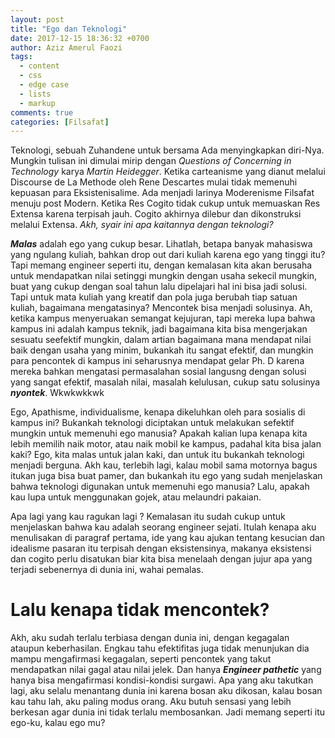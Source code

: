 ```yaml
---
layout: post
title: "Ego dan Teknologi"
date: 2017-12-15 18:36:32 +0700
author: Aziz Amerul Faozi
tags:
  - content
  - css
  - edge case
  - lists
  - markup
comments: true
categories: [Filsafat]
---
```


Teknologi, sebuah Zuhandene untuk bersama Ada menyingkapkan diri-Nya. Mungkin tulisan ini dimulai mirip dengan *Questions of Concerning in Technology* karya *Martin Heidegger*. Ketika carteanisme yang dianut melalui Discourse de La Methode oleh Rene Descartes mulai tidak memenuhi kepuasan para Eksistenisalime. Ada menjadi larinya Moderenisme Filsafat menuju post Modern. Ketika Res Cogito tidak cukup untuk memuaskan Res Extensa karena terpisah jauh. Cogito akhirnya dilebur dan dikonstruksi melalui Extensa. *Akh, syair ini apa kaitannya dengan teknologi?* 

***Malas*** adalah ego yang cukup besar. Lihatlah, betapa banyak mahasiswa yang ngulang kuliah, bahkan drop out dari kuliah karena ego yang tinggi itu? Tapi memang engineer seperti itu, dengan kemalasan kita akan berusaha untuk mendapatkan nilai setinggi mungkin dengan usaha sekecil mungkin, buat yang cukup dengan soal tahun lalu dipelajari hal ini bisa jadi solusi. Tapi untuk mata kuliah yang kreatif dan pola juga berubah tiap satuan kuliah, bagaimana mengatasinya? Mencontek bisa menjadi solusinya. Ah, ketika kampus menyeruakan semangat kejujuran, tapi mereka lupa bahwa kampus ini adalah kampus teknik, jadi bagaimana kita bisa mengerjakan sesuatu seefektif mungkin, dalam artian bagaimana mana mendapat nilai baik dengan usaha yang minim, bukankah itu sangat efektif, dan mungkin para pencontek di kampus ini seharusnya mendapat gelar Ph. D karena mereka bahkan mengatasi permasalahan sosial langusng dengan solusi yang sangat efektif, masalah nilai, masalah kelulusan, cukup satu solusinya ***nyontek***. Wkwkwkkwk

Ego, Apathisme, individualisme, kenapa dikeluhkan oleh para sosialis di kampus ini? Bukankah teknologi diciptakan untuk melakukan sefektif mungkin untuk memenuhi ego manusia? Apakah kalian lupa kenapa kita lebih memilih naik motor, atau naik mobil ke kampus, padahal kita bisa jalan kaki? Ego, kita malas untuk jalan kaki, dan untuk itu bukankah teknologi menjadi berguna. Akh kau, terlebih lagi, kalau mobil sama motornya bagus itukan juga bisa buat pamer, dan bukankah itu ego yang sudah menjelaskan bahwa teknologi digunakan untuk memenuhi ego manusia? Lalu, apakah kau lupa untuk menggunakan gojek, atau melaundri pakaian.

Apa lagi yang kau ragukan lagi ? Kemalasan itu sudah cukup untuk menjelaskan bahwa kau adalah seorang engineer sejati. Itulah kenapa aku menulisakan di paragraf pertama, ide yang kau ajukan tentang kesucian dan idealisme pasaran itu terpisah dengan eksistensinya, makanya eksistensi dan cogito perlu disatukan biar kita bisa menelaah dengan jujur apa yang terjadi sebenernya di dunia ini, wahai pemalas.

# Lalu kenapa tidak mencontek? 

Akh, aku sudah terlalu terbiasa dengan dunia ini, dengan kegagalan ataupun keberhasilan. Engkau tahu efektifitas juga tidak menunjukan dia mampu mengafirmasi kegagalan, seperti pencontek yang takut mendapatkan nilai gagal atau nilai jelek. Dan hanya ***Engineer pathetic*** yang hanya bisa mengafirmasi kondisi-kondisi surgawi. Apa yang aku takutkan lagi, aku selalu menantang dunia ini karena bosan aku dikosan, kalau bosan kau tahu lah, aku paling modus orang. Aku butuh sensasi yang lebih berkesan agar dunia ini tidak terlalu membosankan. Jadi memang seperti itu ego-ku, kalau ego mu?
 



 

